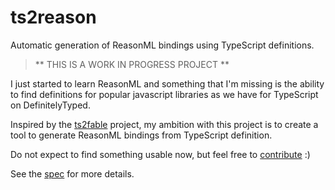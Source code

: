 # ts2reason

Automatic generation of ReasonML bindings using TypeScript definitions.

> ** THIS IS A WORK IN PROGRESS PROJECT **

I just started to learn ReasonML and something that I'm missing is the ability to find definitions for popular javascript libraries as we have for TypeScript on DefinitelyTyped.

Inspired by the [ts2fable](https://github.com/fable-compiler/ts2fable) project, my ambition with this project is to create a tool to generate ReasonML bindings from TypeScript definition.

Do not expect to find something usable now, but feel free to [contribute](https://github.com/Diullei/ts2reason/issues/1) :)

See the [spec](./spec.md) for more details.
